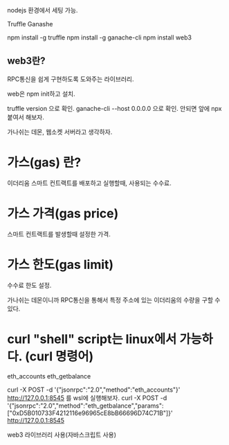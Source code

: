 nodejs 환경에서 세팅 가능.

Truffle
Ganashe

npm install -g truffle
npm install -g ganache-cli
npm install web3

## web3란?
RPC통신을 쉽게 구현하도록 도와주는 라이브러리.

web은 npm init하고 설치.

truffle version 으로 확인.
ganache-cli --host 0.0.0.0 으로 확인.
안되면 앞에 npx 붙여서 해보자.

가나쉬는 데몬, 웹소켓 서버라고 생각하자.

# 가스(gas) 란?
이더리움 스마트 컨트랙트를 배포하고 실행할때, 사용되는 수수료.

# 가스 가격(gas price)
스마트 컨트랙트를 발생할때 설정한 가격.

# 가스 한도(gas limit)
수수료 한도 설정.

가나쉬는 데몬이니까 RPC통신을 통해서 특정 주소에 있는 이더리움의 수량을 구할 수 있다.


# curl "shell" script는 linux에서 가능하다. (curl 명령어)

eth_accounts
eth_getbalance

curl -X POST -d '{"jsonrpc":"2.0","method":"eth_accounts"}' http://127.0.0.1:8545 를 wsl에 실행해보자.
curl -X POST -d '{"jsonrpc":"2.0","method":"eth_getbalance","params":["0xD5B010733F4212116e96965cE8bB66696D74C71B"]}' http://127.0.0.1:8545


web3 라이브러리 사용(자바스크립트 사용)